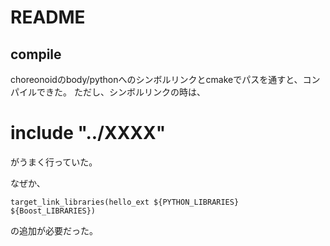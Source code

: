 # README

## compile
choreonoidのbody/pythonへのシンボルリンクとcmakeでパスを通すと、コンパイルできた。
ただし、シンボルリンクの時は、
# include "../XXXX"
がうまく行っていた。

なぜか、
```
target_link_libraries(hello_ext ${PYTHON_LIBRARIES} ${Boost_LIBRARIES})
```
の追加が必要だった。


